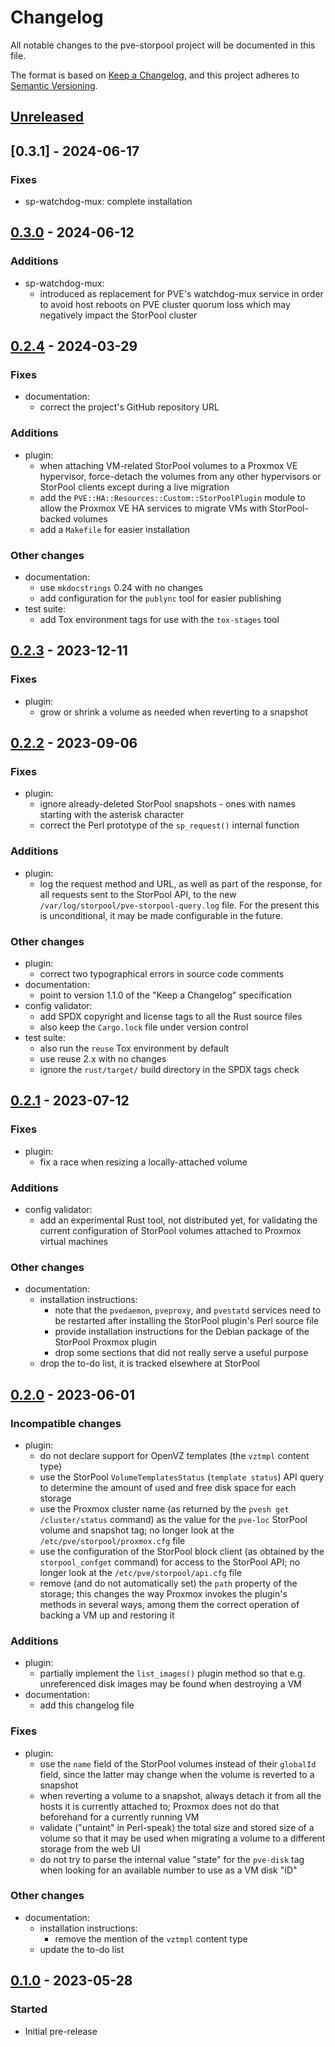 <!--
SPDX-FileCopyrightText: StorPool <support@storpool.com>
SPDX-License-Identifier: BSD-2-Clause
-->

# Changelog

All notable changes to the pve-storpool project will be documented in this file.

The format is based on [Keep a Changelog](https://keepachangelog.com/en/1.1.0/),
and this project adheres to [Semantic Versioning](https://semver.org/spec/v2.0.0.html).

## [Unreleased]

## [0.3.1] - 2024-06-17

### Fixes

- sp-watchdog-mux: complete installation

## [0.3.0] - 2024-06-12

### Additions

- sp-watchdog-mux:
  - introduced as replacement for PVE's watchdog-mux service in order to avoid
    host reboots on PVE cluster quorum loss which may negatively impact
    the StorPool cluster

## [0.2.4] - 2024-03-29

### Fixes

- documentation:
    - correct the project's GitHub repository URL

### Additions

- plugin:
    - when attaching VM-related StorPool volumes to a Proxmox VE hypervisor,
      force-detach the volumes from any other hypervisors or StorPool clients except
      during a live migration
    - add the `PVE::HA::Resources::Custom::StorPoolPlugin` module to allow
      the Proxmox VE HA services to migrate VMs with StorPool-backed volumes
    - add a `Makefile` for easier installation

### Other changes

- documentation:
    - use `mkdocstrings` 0.24 with no changes
    - add configuration for the `publync` tool for easier publishing
- test suite:
    - add Tox environment tags for use with the `tox-stages` tool

## [0.2.3] - 2023-12-11

### Fixes

- plugin:
    - grow or shrink a volume as needed when reverting to a snapshot

## [0.2.2] - 2023-09-06

### Fixes

- plugin:
    - ignore already-deleted StorPool snapshots - ones with names starting with
      the asterisk character
    - correct the Perl prototype of the `sp_request()` internal function

### Additions

- plugin:
    - log the request method and URL, as well as part of the response, for
      all requests sent to the StorPool API, to the new
      `/var/log/storpool/pve-storpool-query.log` file.
      For the present this is unconditional, it may be made configurable
      in the future.

### Other changes

- plugin:
    - correct two typographical errors in source code comments
- documentation:
    - point to version 1.1.0 of the "Keep a Changelog" specification
- config validator:
    - add SPDX copyright and license tags to all the Rust source files
    - also keep the `Cargo.lock` file under version control
- test suite:
    - also run the `reuse` Tox environment by default
    - use reuse 2.x with no changes
    - ignore the `rust/target/` build directory in the SPDX tags check

## [0.2.1] - 2023-07-12

### Fixes

- plugin:
    - fix a race when resizing a locally-attached volume

### Additions

- config validator:
    - add an experimental Rust tool, not distributed yet, for validating
      the current configuration of StorPool volumes attached to Proxmox
      virtual machines

### Other changes

- documentation:
    - installation instructions:
        - note that the `pvedaemon`, `pveproxy`, and `pvestatd` services need to be
          restarted after installing the StorPool plugin's Perl source file
        - provide installation instructions for the Debian package of the StorPool
          Proxmox plugin
        - drop some sections that did not really serve a useful purpose
    - drop the to-do list, it is tracked elsewhere at StorPool

## [0.2.0] - 2023-06-01

### Incompatible changes

- plugin:
    - do not declare support for OpenVZ templates (the `vztmpl` content type)
    - use the StorPool `VolumeTemplatesStatus` (`template status`) API query to
      determine the amount of used and free disk space for each storage
    - use the Proxmox cluster name (as returned by the `pvesh get /cluster/status`
      command) as the value for the `pve-loc` StorPool volume and snapshot tag;
      no longer look at the `/etc/pve/storpool/proxmox.cfg` file
    - use the configuration of the StorPool block client (as obtained by
      the `storpool_confget` command) for access to the StorPool API;
      no longer look at the `/etc/pve/storpool/api.cfg` file
    - remove (and do not automatically set) the `path` property of the storage;
      this changes the way Proxmox invokes the plugin's methods in several ways,
      among them the correct operation of backing a VM up and restoring it

### Additions

- plugin:
    - partially implement the `list_images()` plugin method so that e.g.
      unreferenced disk images may be found when destroying a VM
- documentation:
    - add this changelog file

### Fixes

- plugin:
    - use the `name` field of the StorPool volumes instead of their `globalId`
      field, since the latter may change when the volume is reverted to
      a snapshot
    - when reverting a volume to a snapshot, always detach it from all the hosts
      it is currently attached to; Proxmox does not do that beforehand for
      a currently running VM
    - validate ("untaint" in Perl-speak) the total size and stored size of
      a volume so that it may be used when migrating a volume to a different
      storage from the web UI
    - do not try to parse the internal value "state" for the `pve-disk` tag when
      looking for an available number to use as a VM disk "ID"

### Other changes

- documentation:
    - installation instructions:
        - remove the mention of the `vztmpl` content type
    - update the to-do list

## [0.1.0] - 2023-05-28

### Started

- Initial pre-release

[Unreleased]: https://github.com/storpool/pve-storpool/compare/release/0.3.0...main
[0.3.0]: https://github.com/storpool/pve-storpool/compare/release/0.2.4...release%2F0.3.0
[0.2.4]: https://github.com/storpool/pve-storpool/compare/release/0.2.3...release%2F0.2.4
[0.2.3]: https://github.com/storpool/pve-storpool/compare/release/0.2.2...release%2F0.2.3
[0.2.2]: https://github.com/storpool/pve-storpool/compare/release/0.2.1...release%2F0.2.2
[0.2.1]: https://github.com/storpool/pve-storpool/compare/release/0.2.0...release%2F0.2.1
[0.2.0]: https://github.com/storpool/pve-storpool/compare/release/0.1.0...release%2F0.2.0
[0.1.0]: https://github.com/storpool/pve-storpool/releases/tag/release%2F0.1.0
